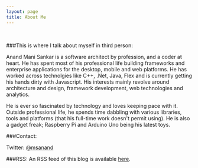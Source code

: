 ```yaml
---
layout: page
title: About Me
---
```


<div class="circularProfilePic"></div>

<br>

###This is where I talk about myself in third person:

Anand Mani Sankar is a software architect by profession, and a coder at heart. He has spent most of his professional life building frameworks and enterprise applications for the desktop, mobile and web platforms. He has worked across technolgies like C++, .Net, Java, Flex and is currently getting his hands dirty with Javascript. His interests mainly revolve around architecture and design, framework development, web technologies and analytics.

He is ever so fascinated by technology and loves keeping pace with it. Outside professional life, he spends time dabbling with various libraries, tools and platforms (that his full-time work doesn't permit using). He is also a gadget freak; Raspberry Pi and Arduino Uno being his latest toys.

###Contact:

Twitter: [@msanand](https://twitter.com/msanand)

###RSS:
An RSS feed of this blog is available [here](http://feeds.feedburner.com/thoughtstostring).
